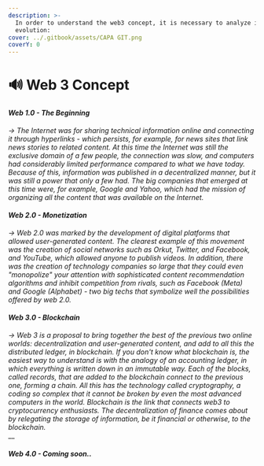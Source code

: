 ```yaml
---
description: >-
  In order to understand the web3 concept, it is necessary to analyze its
  evolution:
cover: ../.gitbook/assets/CAPA GIT.png
coverY: 0
---
```


# 🔊 Web 3 Concept

#### _**Web 1.0** - The Beginning_

_-> The Internet was for sharing technical information online and connecting it through hyperlinks - which persists, for example, for news sites that link news stories to related content. At this time the Internet was still the exclusive domain of a few people, the connection was slow, and computers had considerably limited performance compared to what we have today. Because of this, information was published in a decentralized manner, but it was still a power that only a few had. The big companies that emerged at this time were, for example, Google and Yahoo, which had the mission of organizing all the content that was available on the Internet._

#### _**Web 2.0 -** Monetization_

_-> Web 2.0 was marked by the development of digital platforms that allowed user-generated content. The clearest example of this movement was the creation of social networks such as Orkut, Twitter, and Facebook, and YouTube, which allowed anyone to publish videos. In addition, there was the creation of technology companies so large that they could even "monopolize" your attention with sophisticated content recommendation algorithms and inhibit competition from rivals, such as Facebook (Meta) and Google (Alphabet) - two big techs that symbolize well the possibilities offered by web 2.0._

#### _**Web 3.0** - Blockchain_

_-> Web 3 is a proposal to bring together the best of the previous two online worlds: decentralization and user-generated content, and add to all this the distributed ledger, in blockchain. If you don't know what blockchain is, the easiest way to understand is with the analogy of an accounting ledger, in which everything is written down in an immutable way. Each of the blocks, called records, that are added to the blockchain connect to the previous one, forming a chain. All this has the technology called cryptography, a coding so complex that it cannot be broken by even the most advanced computers in the world. Blockchain is the link that connects web3 to cryptocurrency enthusiasts. The decentralization of finance comes about by relegating the storage of information, be it financial or otherwise, to the blockchain._\
__

#### _Web 4.0 - Coming soon.._&#x20;

